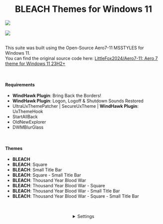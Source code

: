 <h1 align="center">BLEACH Themes for Windows 11</h1>
<img  align="center" src="https://github.com/user-attachments/assets/213e5a56-c0f2-4af4-b411-bf9b866ed4a0" />
<br /><br />
<img  align="center" src="https://github.com/user-attachments/assets/27405c25-b551-446e-9f0c-bdd6c1e4c669" />
<br /><br />
<p>This suite was built using the Open-Source Aero7-11 MSSTYLES for Windows 11.<br />
You can find the original source code here: <a href="https://github.com/LittleFox2024/Aero7-11" target="_blank">LittleFox2024/Aero7-11: Aero 7 theme for Windows 11 23H2+</a></p>
<br />
<h4>Requirements</h4>
<ul>
  <li><b>WindHawk Plugin</b>: Bring Back the Borders!</li>
  <li><b>WindHawk Plugin</b>: Logon, Logoff & Shutdown Sounds Restored</li>
  <li>UltraUxThemePatcher | SecureUxTheme | <b>WindHawk Plugin</b>: UxThemeHook</li>
  <li>StartAllBack</li>
  <li>OldNewExplorer</li>
  <li>DWMBlurGlass</li>
</ul>
<br />
<h4>Themes</h4>
<ul>
  <li><b>BLEACH</b></li>
  <li><b>BLEACH</b>: Square</li>
  <li><b>BLEACH</b>: Small Title Bar</li>
  <li><b>BLEACH</b>: Square - Small Title Bar</li>
  <li><b>BLEACH</b>: Thousand Year Blood War</li>
  <li><b>BLEACH</b>: Thousand Year Blood War - Square</li>
  <li><b>BLEACH</b>: Thousand Year Blood War - Small Title Bar</li>
  <li><b>BLEACH</b>: Thousand Year Blood War - Square - Small Title Bar</li>
</ul>
<br /><br />
<details align="center">
  <summary>Settings</summary>
  <h4>DWMBlurGlass</h4>
  <img width="40%" src="https://github.com/user-attachments/assets/5ae8f2d3-a07c-4a20-961e-6293c0999928" /> <img width="40%" src="https://github.com/user-attachments/assets/6ca49190-35df-4352-ac41-fb2d29b93d93" />
  <br />
  <h4>StartAllBack</h4>
  <img width="40%" src="https://github.com/user-attachments/assets/89d80c9f-6970-49dd-ac69-d436d5f83aab" /> <img width="40%" src="https://github.com/user-attachments/assets/ccc80b7d-72c5-45f0-aba4-9ffd353e5d1d" />
  <br />
  <h4>OldNewExplorer</h4>
  <img width="40%" src="https://github.com/user-attachments/assets/aa5e77ae-2d91-4222-a607-56c707c96ad0" />
</details>
